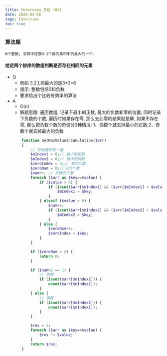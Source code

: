 ```yaml
---
title: Interview_总结 (68)
date: 2020-03-06
tags: Interview
toc: true
---
```


### 算法题
    N个整数, 求其中任意N-1个数的乘积中的最大的一个.

<!-- more -->

#### 给定两个排序的数组判断是否存在相同的元素
- Q
    * 例如 3,2,1,则最大的是3*2=6
    * 提示: 整数包括0和负数
    * 要求给出个比较有效率的算法 
- A
    * O(n)
    * 解题思路: 遍历数组, 记录下最小的正数, 最大的负数和零的位置, 同时记录下负数的个数, 遍历时如果存在零, 那么去此零的结果就是解, 如果不存在零, 那么按负数个数的奇偶分2种情况: 1、偶数个就去掉最小的正数;2、奇数个就去掉最大的负数
    ```php
        function GetMaxValueInCumulation($arr)
        {
            // 开始循环第一遍
            $mIndex1 = 0;// 最小的正数
            $mIndex2 = 0;// 最大的负数
            $zeroIndex = 0;// 零的位置
            $zeroNum = 0;// 0的个数
            $num++; // 负数的个数
            foreach ($arr as $key=>$value) {
                if ($value > 0) {
                    if (isset($arr[$mIndex1] && ($arr[$mIndex1] < $value))) {
                        $mIndex1 = $key;
                    }
                } elseif ($value < 0) {
                    $num++;
                    if (isset($arr[$mIndex2] && ($arr[$mIndex2] > $value))) {
                        $mIndex2 = $key;
                    }
                } else {
                    $zeroNum++;
                    $zeroIndex = $key;
                }
            }

            if ($zeroNum > 2) {
                return 0;
            }

            if ($num%2 == 1) {
                // 奇数
                if (isset($arr[$mIndex2])) {
                    unset($arr[$mIndex2]);
                }
            } else {
                // 偶数
                if (isset($arr[$mIndex1])) {
                    unset($arr[$mIndex1]);
                }
            }

            $res = 1;
            foreach ($arr as $key=>$value) {
                $res *= $value;
            }
            return $res;
        }
    ```




